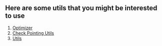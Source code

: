 ## Here are some utils that you might be interested to use

1. [Optimizer](https://erfanzar.github.io/fjformer/docs/Optimizers)
2. [Check Pointing Utils](https://erfanzar.github.io/fjformer/docs/CheckPointing)
3. [Utils](https://erfanzar.github.io/fjformer/docs/Utils)